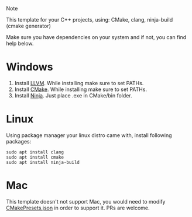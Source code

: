 > [!NOTE]
> This template for your C++ projects, using: CMake, clang, ninja-build (cmake generator)
>
> Make sure you have dependencies on your system and if not, you can find help below.

# Windows

1. Install [LLVM](https://github.com/llvm/llvm-project/releases). While installing make sure to set PATHs.
2. Install [CMake](https://cmake.org/download/). While installing make sure to set PATHs. 
3. Install [Ninja](https://github.com/ninja-build/ninja/releases). Just place .exe in CMake/bin folder.

# Linux

Using package manager your linux distro came with, install following packages:
```
sudo apt install clang
sudo apt install cmake
sudo apt install ninja-build
```
# Mac

This template doesn't not support Mac, you would need to modify [CMakePresets.json](CMakePresets.json) in order to support it. PRs are welcome.
